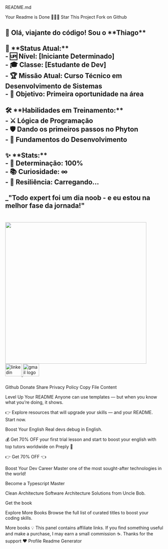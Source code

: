README.md

Your Readme is Done 🎉🎉🎉
Star This Project
Fork on Github

<h2 align="left">👋 Olá, viajante do código! Sou o **Thiago**<br><br>🎯 **Status Atual:**<br>- 🆙 Nível: [Iniciante Determinado]<br>- 🎓 Classe: [Estudante de Dev]<br>- 🏆 Missão Atual: Curso Técnico em Desenvolvimento de Sistemas<br>- 💼 Objetivo: Primeira oportunidade na área<br><br>🛠️ **Habilidades em Treinamento:**<br>- ⚔️  Lógica de Programação<br>- 🛡️  Dando os primeiros passos no Phyton<br>- 🔮  Fundamentos do Desenvolvimento<br><br>✨ **Stats:**<br>- 🎯 Determinação: 100%<br>- 📚 Curiosidade: ∞<br>- 💪 Resiliência: Carregando...<br><br>_"Todo expert foi um dia noob - e eu estou na melhor fase da jornada!"</h2>

###

<br clear="both">

<img align="left" height="450" src="https://encrypted-tbn0.gstatic.com/images?q=tbn:ANd9GcQ48vMwOuBxaH6D9-uiHh4KS7s07R8xyB3q20lRbfwKkz0iAAqKE0RG9aI&s=10"  />

###

<div align="left">
  <a href="https://www.linkedin.com/in/thiagoramosbgoes" target="_blank">
    <img src="https://raw.githubusercontent.com/maurodesouza/profile-readme-generator/master/src/assets/icons/social/linkedin/default.svg" width="52" height="40" alt="linkedin logo"  />
  </a>
  <a href="mailto: thiagoramosbgoes@gmail.com" target="_blank">
    <img src="https://raw.githubusercontent.com/maurodesouza/profile-readme-generator/master/src/assets/icons/social/gmail/default.svg" width="52" height="40" alt="gmail logo"  />
  </a>
</div>

###
Github
Donate
Share
Privacy Policy
Copy File Content

Level Up Your README
Anyone can use templates — but when you know what you’re doing, it shows.

👉 Explore resources that will upgrade your skills — and your README. Start now.


Boost Your English
Real devs debug in English.

💰 Get 70% OFF your first trial lesson and start to boost your english with top tutors worldwide on Preply 🚀

👉 Get 70% OFF 👈

Boost Your Dev Career
Master one of the most sought-after technologies in the world!

Become a Typescript Master

Clean Architecture
Software Architecture Solutions from Uncle Bob.

Get the book

Explore More Books
Browse the full list of curated titles to boost your coding skills.

More books
💡 This panel contains affiliate links. If you find something useful and make a purchase, I may earn a small commission ☕. Thanks for the support ❤
Profile Readme Generator
